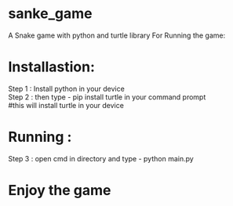 # sanke_game
A Snake game with python and turtle library
For Running the game:<br>
# Installastion:
Step 1 : Install python in your device<br>
Step 2 : then type - pip install turtle in your command prompt <br>
#this will install turtle in your device<br>
# Running :
Step 3 : open cmd in directory and type - python main.py<br>
# Enjoy the game<br>
